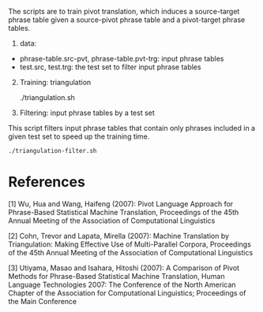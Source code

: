 The scripts are to train pivot translation, which induces a source-target phrase table given a source-pivot phrase table and a pivot-target phrase tables.

1. data:
- phrase-table.src-pvt, phrase-table.pvt-trg: input phrase tables
- test.src, test.trg: the test set to filter input phrase tables

2. Training: triangulation

    ./triangulation.sh
3. Filtering: input phrase tables by a test set

This script filters input phrase tables that contain only phrases included in a given test set to speed up the training time.

    ./triangulation-filter.sh


# References

[1] Wu, Hua and Wang, Haifeng (2007): Pivot Language Approach for Phrase-Based Statistical Machine Translation, Proceedings of the 45th Annual Meeting of the Association of Computational Linguistics

[2] Cohn, Trevor and Lapata, Mirella (2007): Machine Translation by Triangulation: Making Effective Use of Multi-Parallel Corpora, Proceedings of the 45th Annual Meeting of the Association of Computational Linguistics

[3] Utiyama, Masao and Isahara, Hitoshi (2007): A Comparison of Pivot Methods for Phrase-Based Statistical Machine Translation, Human Language Technologies 2007: The Conference of the North American Chapter of the Association for Computational Linguistics; Proceedings of the Main Conference
